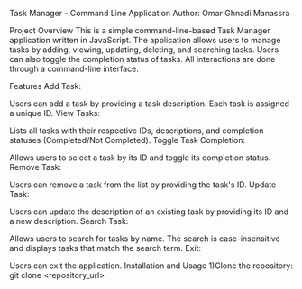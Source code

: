 Task Manager - Command Line Application
Author: Omar Ghnadi Manassra

Project Overview
This is a simple command-line-based Task Manager application written in JavaScript. The application allows users to manage tasks by adding, viewing, updating, deleting, and searching tasks. Users can also toggle the completion status of tasks. All interactions are done through a command-line interface.

Features
Add Task:

Users can add a task by providing a task description.
Each task is assigned a unique ID.
View Tasks:

Lists all tasks with their respective IDs, descriptions, and completion statuses (Completed/Not Completed).
Toggle Task Completion:

Allows users to select a task by its ID and toggle its completion status.
Remove Task:

Users can remove a task from the list by providing the task's ID.
Update Task:

Users can update the description of an existing task by providing its ID and a new description.
Search Task:

Allows users to search for tasks by name. The search is case-insensitive and displays tasks that match the search term.
Exit:

Users can exit the application.
Installation and Usage
1)Clone the repository:
git clone <repository_url>
